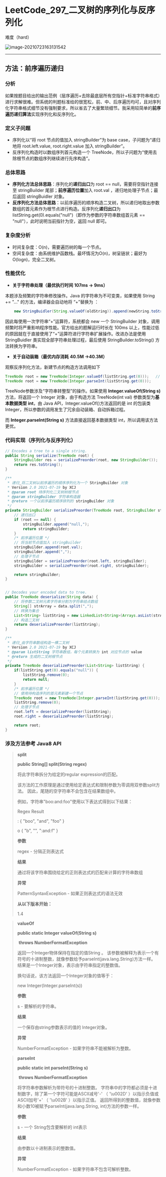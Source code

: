 # LeetCode_297_二叉树的序列化与反序列化

难度（hard）

![image-20210723163131542](LeetCode_297.png)

---

## 方法：前序遍历递归

### 分析

如果按题目给出的输出范例（层序遍历+去除最底层所有空指针+标准字符串格式）进行求解很难。但系统的判题标准给的很宽松，前、中、后序遍历均可，且对序列化字符串格式细节没有强制要求，所以省去了大量繁琐细节。我采用较简单的**前序遍历递归算法**实现序列化和反序列化。

### 定义子问题

* 序列化以“将 root 节点的值加入 stringBuilder”为 base case，子问题为“递归地将 root.left.value, root.right.value 加入 stringBuilder”。
*  反序列化构造时以数组序列首元构造一个 TreeNode，所以子问题为“使用去除根节点的数组序列继续进行先序构造”。

### 总体思路

* **序列化方法总体思路**：序列化的**递归出口**为 root == null，需要将空指针连接至 stringBuilder 尾部；**前序遍历位置**加入 root.val ，递归地处理子节点；最后返回 stringBuidler 对象。
* **反序列化方法总体思路**：以前序遍历的顺序构造二叉树，所以递归地取出参数数组的首元素作为根节点进行构造。反序列化**递归出口**为 listString.get(0).equals("null")（即作为参数的字符串数组首元素 == "null"），此时说明当前指针为空，返回 null 即可。

### 复杂度分析

* 时间复杂度：O(n)，需要遍历树的每一个节点。
* 空间复杂度：由系统维护函数栈。最坏情况为O(n)，树呈链状；最好为O(logn)，完全二叉树。

### 性能优化

* **关于字符串处理（最优执行时间** **107ms -> 9ms）**

本题涉及频繁的字符串修改操作。Java 的字符串为不可变类，如果使用 String += "..." 的方法，编译器会自动地将 “+”替换为 ：

~~~java
	new StringBuidler(String.valueOf(oldString)).append(newString.toString());
~~~

因此每使用一次字符串“+”运算符，系统都会 new 一个 StringBuilder 对象，调用频繁时将严重影响程序性能。官方给出的题解运行时长在 100ms 以上，性能过低的原因就在于直接使用了“+”运算符进行字符串扩展操作。改进办法是使用 StringBuidler 类实现全部字符串处理过程，最后使用 StringBuilder.toString() 方法转换为字符串。

* **关于自动装箱（最优内存消耗** **40.5M ->40.3M）**

观察反序列化方法，新建节点的构造方法调用如下

~~~java
TreeNode root = new TreeNode(Integer.valueOf(listString.get(0))); 	// 或
TreeNode root = new TreeNode(Integer.parseInt(listString.get(0)));
~~~

TreeNode参数涉及“字符串转整型”的操作。如果使用 **Integer.valueOf(String s)** 方法，将返回一个 Integer 对象，由于构造方法 TreeNode(int val) 参数类型为**基本数据类型** **int**，由 Java API，Integer.valueOf()方法返回的是 int 的包装类 Integer，所以参数的调用发生了冗余自动装箱、自动拆箱过程。

而 **Integer.parseInt(String s)** 方法直接返回基本数据类型 int，所以调用该方法更优。

### 代码实现（序列化与反序列化）

```java
// Encodes a tree to a single string.
public String serialize(TreeNode root) {
    StringBuilder res = serializePreorder(root, new StringBuilder());
    return res.toString();
}

/**
 * 递归_将二叉树以前序遍历的顺序序列化为一个 StringBuilder 对象
 * Version 2.0 2021-07-19 by XCJ
 * @param root 待序列化二叉树树根节点
 * @param stringBuilder 字符串构造器
 * @return 一个以前序遍历顺序排列的 stringBuilder 对象
 */
private StringBuilder serializePreorder(TreeNode root, StringBuilder stringBuilder) {
    // 递归出口
    if (root == null) {
        stringBuilder.append("null,");
        return stringBuilder;
    }
    /* 前序遍历位置 */
    // 将当前节点值加入 stringBuilder
    stringBuilder.append(root.val);
    stringBuilder.append(",");
    // 处理子节点
    stringBuilder = serializePreorder(root.left, stringBuilder);
    stringBuilder = serializePreorder(root.right, stringBuilder);

    return stringBuilder;
}


// Decodes your encoded data to tree.
public TreeNode deserialize(String data) {
    // 将参数二叉树元素字符串分割为字符串结点数组
    String[] strArray = data.split(",");
    // 转换为集合
    List<String> listString = new LinkedList<String>(Arrays.asList(strArray));
    // 构造二叉树
    return deserializePreorder(listString);
}

/**
 * 递归_由字符串数组构造一棵二叉树
 * Version 2.0 2021-07-19 by XCJ
 * @param listString 字符串数组，每个元素转换为 int 对应节点的 value
 * @return 生成的二叉树根节点
 */
private TreeNode deserializePreorder(List<String> listString) {
    if(listString.get(0).equals("null")) {
        listString.remove(0);
        return null;
    }
    /* 前序遍历位置 */
    // 使用待构造序列的首元素新建一个节点
    TreeNode root = new TreeNode(Integer.parseInt(listString.get(0)));
    listString.remove(0);
    // 处理子节点
    root.left = deserializePreorder(listString);
    root.right = deserializePreorder(listString);

    return root;
}
```

### 涉及方法参考 Java8 API

>**split**
>
>**public String[] split(String regex)**
>
>将此字符串拆分为给定的regular expression的匹配。
>
>该方法的工作原理是通过使用给定表达式和限制参数为零调用双参数split方法。 因此，尾随的空字符串不会包含在结果数组中。
>
>例如，字符串"boo:and:foo"使用以下表达式得到以下结果：
>
>Regex    Result
>
>:    { "boo", "and", "foo" }
>
>o    { "b", "", ":and:f" }
>
>**参数**
>
>regex - 分隔正则表达式
>
>**结果**
>
>通过将该字符串围绕给定的正则表达式的匹配来计算的字符串数组
>
>**异常**
>
>PatternSyntaxException - 如果正则表达式的语法无效
>
>**从以下版本开始：**
>
>1.4

> **valueOf**
>
> **public static Integer valueOf(String s)**
>
> ​            **throws NumberFormatException**
>
> 返回一个Integer物体保持在指定的值String 。 该参数被解释为表示一个有符号的十进制整数，就像参数给予parseInt(java.lang.String)方法一样。 结果是一个Integer对象，表示由字符串指定的整数值。
>
> 换句话说，该方法返回一个Integer对象的值等于：
>
> new Integer(Integer.parseInt(s))
>
> **参数**
>
> s - 要解析的字符串。
>
> **结果**
>
> 一个保存由string参数表示的值的 Integer对象。
>
> **异常**
>
> NumberFormatException - 如果字符串不能被解析为整数。

> **parseInt**
>
> **public static int parseInt(String s)**
>
> ​          **throws NumberFormatException**
>
> 将字符串参数解析为带符号的十进制整数。 字符串中的字符都必须是十进制数字，除了第一个字符可能是ASCII减号'-' （ '\u002D' ）以指示负值或ASCII加号'+' （ '\u002B' ）以指示正值。 返回所得到的整数值，就像参数和小数10被赋予parseInt(java.lang.String, int)方法的参数一样。
>
> **参数**
>
> s - 一个 String包含要解析的 int表示
>
> **结果**
>
> 由参数以十进制表示的整数值。
>
> **异常**
>
> NumberFormatException - 如果字符串不包含可解析整数。